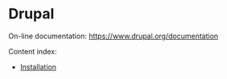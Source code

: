 # Drupal

On-line documentation: <https://www.drupal.org/documentation>

Content index:

* [Installation](installation.md)
